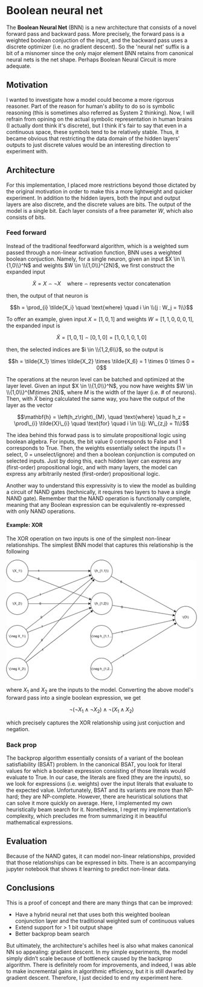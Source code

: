 # Boolean neural net

The **Boolean Neural Net** (BNN) is a new architecture that consists of a novel forward pass and backward pass. More precisely, the forward pass is a weighted boolean conjuction of the input, and the backward pass uses a discrete optimizer (i.e. no gradient descent). So the 'neural net' suffix is a bit of a misnomer since the only major element BNN retains from canonical neural nets is the net shape. Perhaps Boolean Neural Circuit is more adequate. 

## Motivation
I wanted to investigate how a model could become a more rigorous reasoner. Part of the reason for human's ability to do so is symbolic reasoning (this is sometimes also referred as System 2 thinking). Now, I will refrain from opining on the actual symbolic representation in human brains (I actually dont think it's discrete), but I think it's fair to say that even in a continuous space, these symbols tend to be relatively stable. Thus, it became obvious that restricting the data domain of the hidden layers' outputs to just discrete values would be an interesting direction to experiment with.

## Architecture
For this implementation, I placed more restrictions beyond those dictated by the original motivation in order to make this a more lightweight and quicker experiment. In addition to the hidden layers, both the input and output layers are also discrete, and the discrete values are bits. The output of the model is a single bit. Each layer consists of a free parameter $W$, which also consists of bits.

### Feed forward

Instead of the traditional feedforward algorithm, which is a weighted sum passed through a non-linear activation function, BNN uses a weighted boolean conjuction. Namely, for a single neuron, given an input $X \in \\{1,0\\}^N$ and weights $W \in \\{1,0\\}^{2N}$, we first construct the expanded input

$$ \tilde{X} = X \frown \neg{X} \quad \text{where} \frown \text{represents vector concatenation}$$

then, the output of that neuron is

$$h = \prod_{i} \tilde{X_i} \quad \text{where} \quad i \in \\{j : W_j = 1\\}$$

To offer an example, given input $X = [1,0,1]$ and weights $W = [1,1,0,0,0,1]$, the expanded input is

$$ \tilde{X} = [1,0,1] \frown [0,1,0] = [1,0,1,0,1,0] $$

then, the selected indices are $i \in \\{1,2,6\\}$, so the output is

$$h = \tilde{X_1} \times \tilde{X_2} \times \tilde{X_6} = 1 \times 0 \times 0 = 0$$

The operations at the neuron level can be batched and optimized at the layer level. Given an input $X \in \\{1,0\\}^N$, you now have weights $W \in \\{1,0\\}^{M\times 2N}$, where $M$ is the width of the layer (i.e. # of neurons). Then, with $\tilde{X}$ being calculated the same way, you have the output of the layer as the vector

$$\mathbf{h} = \left(h_z\right)_{M}, \quad \text{where} \quad h_z = \prod\_{i} \tilde{X}\_{i} \quad \text{for} \quad i \in \\{j: W\_{z,j} = 1\\}$$

 
The idea behind this forwad pass is to simulate propositional logic using boolean algebra. For inputs, the bit value 0 corresponds to False and 1 corresponds to True. Then, the weights essentially select the inputs (1 = select, 0 = unselect/ignore) and then a boolean conjunction is computed on selected inputs. Just by doing this, each hidden layer can express any (first-order) propositional logic, and with many layers, the model can express any arbitrarily nested (first-order) propositional logic. 

Another way to understand this expressivity is to view the model as building a circuit of NAND gates (technically, it requires two layers to have a single NAND gate). Remember that the NAND operation is functionally complete, meaning that any Boolean expression can be equivalently re-expressed with only NAND operations.

#### Example: XOR

The XOR operation on two inputs is one of the simplest non-linear relationships. The simplest BNN model that captures this relationship is the following

![XOR example](assets/BNN.svg)

where $X_1$ and $X_2$ are the inputs to the model. Converting the above model's forward pass into a single boolean expression, we get

$$ \neg (\neg X_1 \wedge \neg X_2) \wedge \neg (X_1 \wedge X_2)  $$

which precisely captures the XOR relationship using just conjuction and negation.

### Back prop
The backprop algorithm essentially consists of a variant of the boolean satisfiability (BSAT) problem. In the canonical BSAT, you look for literal values for which a boolean expression consisting of those literals would evaluate to True. In our case, the literals are fixed (they are the inputs), so we look for expressions (i.e. weights) over the input literals that evaluate to the expected value. Unfortunately, BSAT and its variants are more than NP-hard; they are NP-complete. However, there are heuristical solutions that can solve it more quickly on average. Here, I implemented my own heuristically beam search for it. Nonetheless, I regret my implementation’s complexity, which precludes me from summarizing it in beautiful mathematical expressions.

## Evaluation
Because of the NAND gates, it can model non-linear relationships, provided that those relationships can be expressed in bits. There is an accompanying jupyter notebook that shows it learning to predict non-linear data.

## Conclusions
This is a proof of concept and there are many things that can be improved:
- Have a hybrid neural net that uses both this weighted boolean conjunction layer and the traditional weighted sum of continuous values
- Extend support for > 1 bit output shape
- Better backprop beam search

But ultimately, the architecture's achilles heel is also what makes canonical NN so appealing: gradient descent. In my simple experiments, the model simply didn’t scale because of bottleneck caused by the backprop algorithm. There is definitely room for improvements, and indeed, I was able to make incremental gains in algorithmic efficiency, but it is still dwarfed by gradient descent. Therefore, I just decided to end my experiment here.